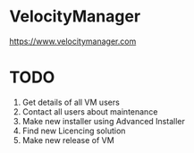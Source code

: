 # VelocityManager

https://www.velocitymanager.com


# TODO

1) Get details of all VM users
1) Contact all users about maintenance
1) Make new installer using Advanced Installer
1) Find new Licencing solution
1) Make new release of VM
